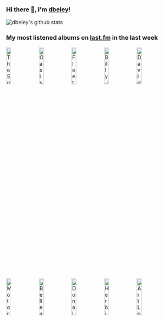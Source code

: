 ### Hi there 👋, I'm [dbeley](https://dbeley.ovh/en)!

![dbeley's github stats](https://github-readme-stats.vercel.app/api?username=dbeley)

### My most listened albums on [last.fm](https://www.last.fm/user/d_beley) in the last week

[<img src='https://lastfm.freetls.fastly.net/i/u/300x300/2a453e940a8945b4c5b2766f76ece94a.jpg' width='16%' height='16%' alt='The Smashing Pumpkins - Mellon Collie and the Infinite Sadness (Deluxe Edition)'>](https://www.last.fm/music/the%2bsmashing%2bpumpkins/mellon%2bcollie%2band%2bthe%2binfinite%2bsadness%2b%2528deluxe%2bedition%2529)&nbsp;
[<img src='https://lastfm.freetls.fastly.net/i/u/300x300/a86cec3d7bf93873dafd7146272820e6.jpg' width='16%' height='16%' alt='Oasis - (Whats The Story) Morning Glory? (Deluxe Remastered Edition)'>](https://www.last.fm/music/oasis/%2528what%2527s%2bthe%2bstory%2529%2bmorning%2bglory%253f%2b%2528deluxe%2bremastered%2bedition%2529)&nbsp;
[<img src='https://lastfm.freetls.fastly.net/i/u/300x300/0b4716b42466ffa893ad3e3ab824318b.png' width='16%' height='16%' alt='Fleetwood Mac - Rumours'>](https://www.last.fm/music/fleetwood%2bmac/rumours)&nbsp;
[<img src='https://lastfm.freetls.fastly.net/i/u/300x300/c4df4ae3b4c04237ad0dc41b3032e2bf.png' width='16%' height='16%' alt='Billy Joel - Glass Houses'>](https://www.last.fm/music/billy%2bjoel/glass%2bhouses)&nbsp;
[<img src='https://lastfm.freetls.fastly.net/i/u/300x300/622b452e302e470a132a71be9607ed6b.jpg' width='16%' height='16%' alt='David Bowie - Lodger'>](https://www.last.fm/music/david%2bbowie/lodger)&nbsp;
<br>
[<img src='https://lastfm.freetls.fastly.net/i/u/300x300/7bf96e4624c49086b8d4e38374a11d20.jpg' width='16%' height='16%' alt='Motorpsycho - Blissard'>](https://www.last.fm/music/motorpsycho/blissard)&nbsp;
[<img src='https://lastfm.freetls.fastly.net/i/u/300x300/019d6208698e4bf6cb1b089b8dfb4c89.png' width='16%' height='16%' alt='Belle and Sebastian - Tigermilk'>](https://www.last.fm/music/belle%2band%2bsebastian/tigermilk)&nbsp;
[<img src='https://lastfm.freetls.fastly.net/i/u/300x300/820b2e185f074eb5ce134e9f177bbe31.png' width='16%' height='16%' alt='Donald Fagen - Kamakiriad'>](https://www.last.fm/music/donald%2bfagen/kamakiriad)&nbsp;
[<img src='https://lastfm.freetls.fastly.net/i/u/300x300/c4ecb3bba64b45ccc557fe79ba68b0ba.jpg' width='16%' height='16%' alt='Herbie Hancock - Secrets'>](https://www.last.fm/music/herbie%2bhancock/secrets)&nbsp;
[<img src='https://lastfm.freetls.fastly.net/i/u/300x300/7915c15715bece6f079e9bd6b6636bbc.jpg' width='16%' height='16%' alt='Art Lown - Piper Oz the Hound'>](https://www.last.fm/music/art%2blown/piper%2boz%2bthe%2bhound)&nbsp;
<br>
